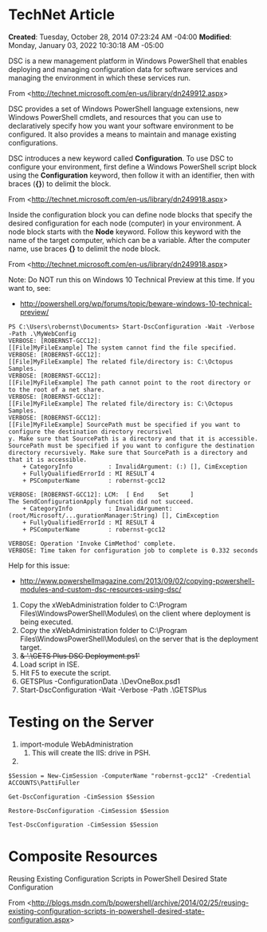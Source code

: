 # TechNet Article

**Created**: Tuesday, October 28, 2014 07:23:24 AM -04:00
**Modified**: Monday, January 03, 2022 10:30:18 AM -05:00


DSC is a new management platform in Windows PowerShell that enables deploying and managing configuration data for software services and managing the environment in which these services run.

From &lt;http://technet.microsoft.com/en-us/library/dn249912.aspx&gt;

DSC provides a set of Windows PowerShell language extensions, new Windows PowerShell cmdlets, and resources that you can use to declaratively specify how you want your software environment to be configured. It also provides a means to maintain and manage existing configurations.

DSC introduces a new keyword called **<span style="">Configuration</span>**. To use DSC to configure your environment, first define a Windows PowerShell script block using the **<span style="">Configuration</span>** keyword, then follow it with an identifier, then with braces (**<span style="">{}</span>**) to delimit the block.

From &lt;http://technet.microsoft.com/en-us/library/dn249918.aspx&gt;

Inside the configuration block you can define node blocks that specify the desired configuration for each node (computer) in your environment. A node block starts with the **<span style="">Node</span>** keyword. Follow this keyword with the name of the target computer, which can be a variable. After the computer name, use braces **<span style="">{}</span>** to delimit the node block.

From &lt;http://technet.microsoft.com/en-us/library/dn249918.aspx&gt;

Note: Do NOT run this on Windows 10 Technical Preview at this time.  If you want to, see:

- http://powershell.org/wp/forums/topic/beware-windows-10-technical-preview/

```
PS C:\Users\robernst\Documents> Start-DscConfiguration -Wait -Verbose -Path .\MyWebConfig
VERBOSE: [ROBERNST-GCC12]:                            [[File]MyFileExample] The system cannot find the file specified.
VERBOSE: [ROBERNST-GCC12]:                            [[File]MyFileExample] The related file/directory is: C:\Octopus Samples.
VERBOSE: [ROBERNST-GCC12]:                            [[File]MyFileExample] The path cannot point to the root directory or to the root of a net share.
VERBOSE: [ROBERNST-GCC12]:                            [[File]MyFileExample] The related file/directory is: C:\Octopus Samples.
VERBOSE: [ROBERNST-GCC12]:                            [[File]MyFileExample] SourcePath must be specified if you want to configure the destination directory recursivel
y. Make sure that SourcePath is a directory and that it is accessible.
SourcePath must be specified if you want to configure the destination directory recursively. Make sure that SourcePath is a directory and that it is accessible.
    + CategoryInfo          : InvalidArgument: (:) [], CimException
    + FullyQualifiedErrorId : MI RESULT 4
    + PSComputerName        : robernst-gcc12

VERBOSE: [ROBERNST-GCC12]: LCM:  [ End    Set      ]
The SendConfigurationApply function did not succeed.
    + CategoryInfo          : InvalidArgument: (root/Microsoft/...gurationManager:String) [], CimException
    + FullyQualifiedErrorId : MI RESULT 4
    + PSComputerName        : robernst-gcc12

VERBOSE: Operation 'Invoke CimMethod' complete.
VERBOSE: Time taken for configuration job to complete is 0.332 seconds
```

Help for this issue:

- http://www.powershellmagazine.com/2013/09/02/copying-powershell-modules-and-custom-dsc-resources-using-dsc/

1. Copy the xWebAdministration folder to C:\Program Files\WindowsPowerShell\Modules\ on the client where deployment is being executed.
2. Copy the xWebAdministration folder to C:\Program Files\WindowsPowerShell\Modules\ on the server that is the deployment target.
3. <span>~~<span style="">&amp; &#39;.\GETS Plus DSC Deployment.ps1&#39;</span>~~</span>
4. Load script in ISE.
5. Hit F5 to execute the script.
6. GETSPlus -ConfigurationData .\DevOneBox.psd1
7. Start-DscConfiguration -Wait -Verbose -Path .\GETSPlus

# Testing on the Server

1. import-module WebAdministration
    1. This will create the IIS: drive in PSH.
2.

`$Session = New-CimSession -ComputerName "robernst-gcc12" -Credential ACCOUNTS\PattiFuller`

`Get-DscConfiguration -CimSession $Session`

`Restore-DscConfiguration -CimSession $Session`

`Test-DscConfiguration -CimSession $Session`

# Composite Resources

Reusing Existing Configuration Scripts in PowerShell Desired State Configuration

From &lt;http://blogs.msdn.com/b/powershell/archive/2014/02/25/reusing-existing-configuration-scripts-in-powershell-desired-state-configuration.aspx&gt;